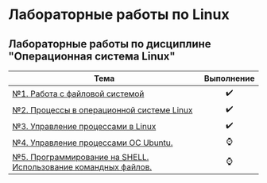 # Лабораторные работы по Linux
## Лабораторные работы по дисциплине "Операционная система Linux"
| Тема | Выполнение |
| --------|---------|
| [№1. Работа с файловой системой](https://github.com/vitaliynester/linux_labs/tree/main/lab1) |<div style="text-align:center">✔️</div>||
| [№2. Процессы в операционной системе Linux](https://github.com/vitaliynester/linux_labs/tree/main/lab2) |<div style="text-align:center">✔️</div>|| 
| [№3. Управление процессами в Linux](https://github.com/vitaliynester/linux_labs/tree/main/lab3) |<div style="text-align:center">✔️</div>|| 
| [№4. Управление процессами ОС Ubuntu.](https://github.com/vitaliynester/linux_labs/tree/main/lab4) |<div style="text-align:center">⌚</div>||  
| [№5. Программирование на SHELL. Использование командных файлов.](https://github.com/vitaliynester/linux_labs/tree/main/lab5) |<div style="text-align:center">⌚</div>||  
